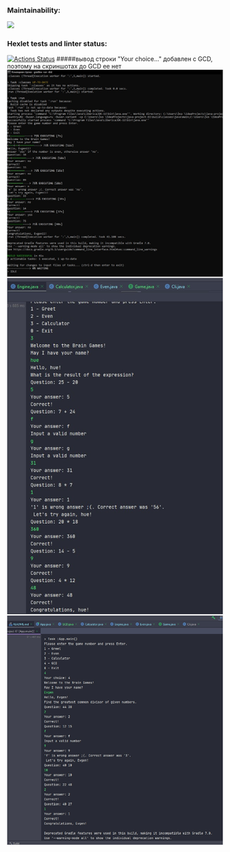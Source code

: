 ### Maintainability:
<a href="https://codeclimate.com/github/Evgenii-Smetanin/java-project-61/maintainability"><img src="https://api.codeclimate.com/v1/badges/11860e1f6a28b08c6728/maintainability" /></a>
### Hexlet tests and linter status:
[![Actions Status](https://github.com/Evgenii-Smetanin/java-project-61/actions/workflows/hexlet-check.yml/badge.svg)](https://github.com/Evgenii-Smetanin/java-project-61/actions)
#####вывод строки "Your choice..." добавлен c GCD, поэтому на скриншотах до GCD ее нет
![Cкриншот Even](src/main/resources/Screenshot.jpg)
![Cкриншот Calculator](src/main/resources/Screenshot_2.jpg)
![Cкриншот GCD](src/main/resources/Screenshot_3.jpg)